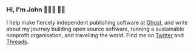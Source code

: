 ### Hi, I'm John 👨🏻‍💻 🏴‍☠️

I help make fiercely independent publishing software at [Ghost](https://ghost.org), and write about my journey building open source software, running a sustainable nonprofit organisation, and travelling the world. Find me on [Twitter](https://twitter.com/johnonolan) and [Threads](https://threads.net/johnonolan).
